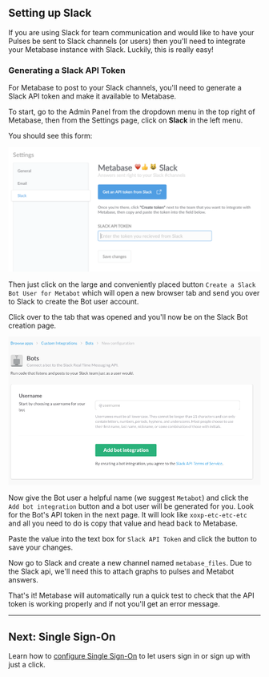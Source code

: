 
## Setting up Slack

If you are using Slack for team communication and would like to have your Pulses be sent to Slack channels (or users) then you'll need to integrate your Metabase instance with Slack.  Luckily, this is really easy!

### Generating a Slack API Token

For Metabase to post to your Slack channels, you'll need to generate a Slack API token and make it available to Metabase.

To start, go to the Admin Panel from the dropdown menu in the top right of Metabase, then from the Settings page, click on **Slack** in the left menu.

You should see this form:

![Slack Settings](images/SlackSettings.png)

Then just click on the large and conveniently placed button `Create a Slack Bot User for Metabot` which will open a new browser tab and send you over to Slack to create the Bot user account.

Click over to the tab that was opened and you'll now be on the Slack Bot creation page.  

![Slack API Auth](images/SlackAPIAuth.png)

Now give the Bot user a helpful name (we suggest `Metabot`) and click the `Add bot integration` button and a bot user will be generated for you.  Look for the Bot's API token in the next page. It will look like `xoxp-etc-etc-etc` and all you need to do is copy that value and head back to Metabase.

Paste the value into the text box for `Slack API Token` and click the button to save your changes.  

Now go to Slack and create a new channel named `metabase_files`. Due to the Slack api, we'll need this to attach graphs to pulses and Metabot answers.

That's it!  Metabase will automatically run a quick test to check that the API token is working properly and if not you'll get an error message.

---

## Next: Single Sign-On
Learn how to [configure Single Sign-On](10-single-sign-on.md) to let users sign in or sign up with just a click.
